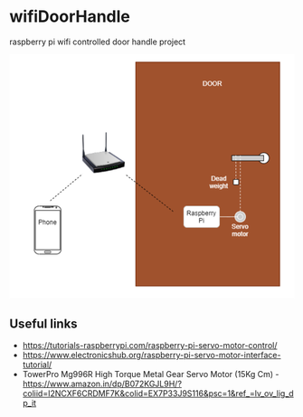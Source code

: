 # wifiDoorHandle
raspberry pi wifi controlled door handle project

![project_architecture](https://github.com/nagasudhirpulla/wifiDoorHandle/raw/master/wifiDoorHandle.png)

## Useful links
* https://tutorials-raspberrypi.com/raspberry-pi-servo-motor-control/
* https://www.electronicshub.org/raspberry-pi-servo-motor-interface-tutorial/
* TowerPro Mg996R High Torque Metal Gear Servo Motor (15Kg Cm) - https://www.amazon.in/dp/B072KGJL9H/?coliid=I2NCXF6CRDMF7K&colid=EX7P33J9S116&psc=1&ref_=lv_ov_lig_dp_it
